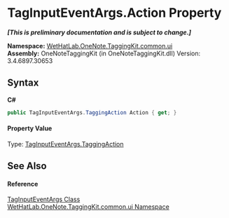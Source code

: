 # TagInputEventArgs.Action Property 
 _**\[This is preliminary documentation and is subject to change.\]**_

**Namespace:**&nbsp;<a href="043a9407-ac38-b3ac-7348-a6090af495ad">WetHatLab.OneNote.TaggingKit.common.ui</a><br />**Assembly:**&nbsp;OneNoteTaggingKit (in OneNoteTaggingKit.dll) Version: 3.4.6897.30653

## Syntax

**C#**<br />
``` C#
public TagInputEventArgs.TaggingAction Action { get; }
```


#### Property Value
Type: <a href="efce7677-49f9-01b6-8580-66d3e1378ad1">TagInputEventArgs.TaggingAction</a>

## See Also


#### Reference
<a href="636c3979-dedc-2fb6-695e-4976b009150e">TagInputEventArgs Class</a><br /><a href="043a9407-ac38-b3ac-7348-a6090af495ad">WetHatLab.OneNote.TaggingKit.common.ui Namespace</a><br />
